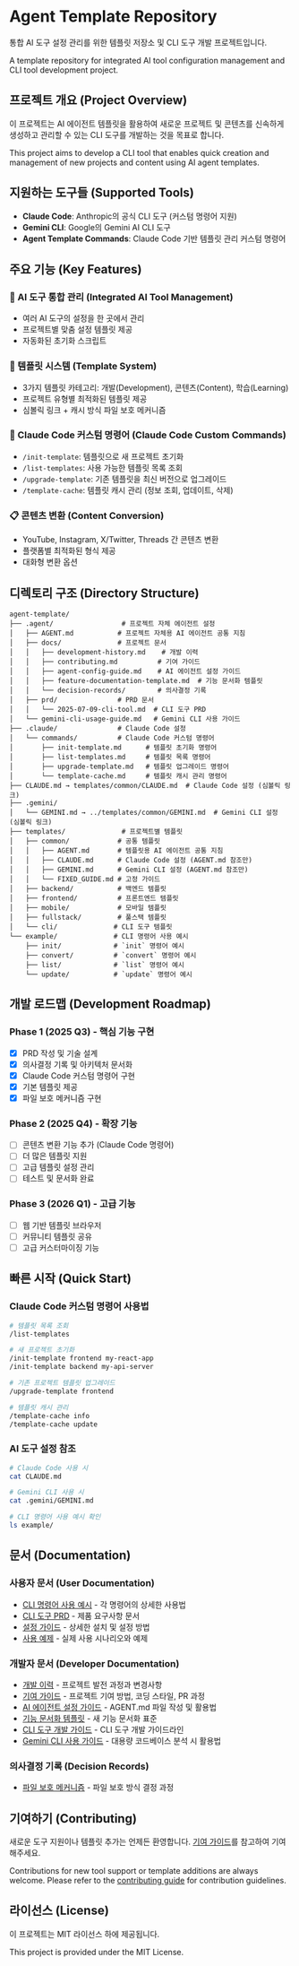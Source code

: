 # Agent Template Repository

통합 AI 도구 설정 관리를 위한 템플릿 저장소 및 CLI 도구 개발 프로젝트입니다.

A template repository for integrated AI tool configuration management and CLI tool development project.

## 프로젝트 개요 (Project Overview)

이 프로젝트는 AI 에이전트 템플릿을 활용하여 새로운 프로젝트 및 콘텐츠를 신속하게 생성하고 관리할 수 있는 CLI 도구를 개발하는 것을 목표로 합니다.

This project aims to develop a CLI tool that enables quick creation and management of new projects and content using AI agent templates.

## 지원하는 도구들 (Supported Tools)

- **Claude Code**: Anthropic의 공식 CLI 도구 (커스텀 명령어 지원)
- **Gemini CLI**: Google의 Gemini AI CLI 도구  
- **Agent Template Commands**: Claude Code 기반 템플릿 관리 커스텀 명령어

## 주요 기능 (Key Features)

### 🤖 AI 도구 통합 관리 (Integrated AI Tool Management)
- 여러 AI 도구의 설정을 한 곳에서 관리
- 프로젝트별 맞춤 설정 템플릿 제공
- 자동화된 초기화 스크립트

### 📝 템플릿 시스템 (Template System)
- 3가지 템플릿 카테고리: 개발(Development), 콘텐츠(Content), 학습(Learning)
- 프로젝트 유형별 최적화된 템플릿 제공
- 심볼릭 링크 + 캐시 방식 파일 보호 메커니즘

### 🚀 Claude Code 커스텀 명령어 (Claude Code Custom Commands)
- `/init-template`: 템플릿으로 새 프로젝트 초기화
- `/list-templates`: 사용 가능한 템플릿 목록 조회
- `/upgrade-template`: 기존 템플릿을 최신 버전으로 업그레이드
- `/template-cache`: 템플릿 캐시 관리 (정보 조회, 업데이트, 삭제)

### 📋 콘텐츠 변환 (Content Conversion)
- YouTube, Instagram, X/Twitter, Threads 간 콘텐츠 변환
- 플랫폼별 최적화된 형식 제공
- 대화형 변환 옵션

## 디렉토리 구조 (Directory Structure)

```
agent-template/
├── .agent/                 # 프로젝트 자체 에이전트 설정
│   ├── AGENT.md           # 프로젝트 자체용 AI 에이전트 공통 지침
│   ├── docs/              # 프로젝트 문서
│   │   ├── development-history.md    # 개발 이력
│   │   ├── contributing.md          # 기여 가이드
│   │   ├── agent-config-guide.md    # AI 에이전트 설정 가이드
│   │   ├── feature-documentation-template.md  # 기능 문서화 템플릿
│   │   └── decision-records/        # 의사결정 기록
│   ├── prd/               # PRD 문서
│   │   └── 2025-07-09-cli-tool.md  # CLI 도구 PRD
│   └── gemini-cli-usage-guide.md   # Gemini CLI 사용 가이드
├── .claude/               # Claude Code 설정
│   └── commands/          # Claude Code 커스텀 명령어
│       ├── init-template.md      # 템플릿 초기화 명령어
│       ├── list-templates.md     # 템플릿 목록 명령어
│       ├── upgrade-template.md   # 템플릿 업그레이드 명령어
│       └── template-cache.md     # 템플릿 캐시 관리 명령어
├── CLAUDE.md → templates/common/CLAUDE.md  # Claude Code 설정 (심볼릭 링크)
├── .gemini/
│   └── GEMINI.md → ../templates/common/GEMINI.md  # Gemini CLI 설정 (심볼릭 링크)
├── templates/              # 프로젝트별 템플릿
│   ├── common/            # 공통 템플릿
│   │   ├── AGENT.md       # 템플릿용 AI 에이전트 공통 지침
│   │   ├── CLAUDE.md      # Claude Code 설정 (AGENT.md 참조만)
│   │   ├── GEMINI.md      # Gemini CLI 설정 (AGENT.md 참조만)
│   │   └── FIXED_GUIDE.md # 고정 가이드
│   ├── backend/           # 백엔드 템플릿
│   ├── frontend/          # 프론트엔드 템플릿
│   ├── mobile/            # 모바일 템플릿
│   ├── fullstack/         # 풀스택 템플릿
│   └── cli/              # CLI 도구 템플릿
└── example/              # CLI 명령어 사용 예시
    ├── init/             # `init` 명령어 예시
    ├── convert/          # `convert` 명령어 예시
    ├── list/             # `list` 명령어 예시
    └── update/           # `update` 명령어 예시
```

## 개발 로드맵 (Development Roadmap)

### Phase 1 (2025 Q3) - 핵심 기능 구현
- [x] PRD 작성 및 기술 설계
- [x] 의사결정 기록 및 아키텍처 문서화
- [x] Claude Code 커스텀 명령어 구현
- [x] 기본 템플릿 제공
- [x] 파일 보호 메커니즘 구현

### Phase 2 (2025 Q4) - 확장 기능
- [ ] 콘텐츠 변환 기능 추가 (Claude Code 명령어)
- [ ] 더 많은 템플릿 지원
- [ ] 고급 템플릿 설정 관리
- [ ] 테스트 및 문서화 완료

### Phase 3 (2026 Q1) - 고급 기능
- [ ] 웹 기반 템플릿 브라우저
- [ ] 커뮤니티 템플릿 공유
- [ ] 고급 커스터마이징 기능

## 빠른 시작 (Quick Start)

### Claude Code 커스텀 명령어 사용법
```bash
# 템플릿 목록 조회
/list-templates

# 새 프로젝트 초기화
/init-template frontend my-react-app
/init-template backend my-api-server

# 기존 프로젝트 템플릿 업그레이드
/upgrade-template frontend

# 템플릿 캐시 관리
/template-cache info
/template-cache update
```

### AI 도구 설정 참조
```bash
# Claude Code 사용 시
cat CLAUDE.md

# Gemini CLI 사용 시  
cat .gemini/GEMINI.md

# CLI 명령어 사용 예시 확인
ls example/
```

## 문서 (Documentation)

### 사용자 문서 (User Documentation)
- [CLI 명령어 사용 예시](example/README.md) - 각 명령어의 상세한 사용법
- [CLI 도구 PRD](.agent/prd/2025-07-09-cli-tool.md) - 제품 요구사항 문서
- [설정 가이드](.agent/docs/setup-guide.md) - 상세한 설치 및 설정 방법
- [사용 예제](.agent/docs/usage-examples.md) - 실제 사용 시나리오와 예제

### 개발자 문서 (Developer Documentation)
- [개발 이력](.agent/docs/development-history.md) - 프로젝트 발전 과정과 변경사항
- [기여 가이드](.agent/docs/contributing.md) - 프로젝트 기여 방법, 코딩 스타일, PR 과정
- [AI 에이전트 설정 가이드](.agent/docs/agent-config-guide.md) - AGENT.md 파일 작성 및 활용법
- [기능 문서화 템플릿](.agent/docs/feature-documentation-template.md) - 새 기능 문서화 표준
- [CLI 도구 개발 가이드](.agent/docs/cli-tool-guide.md) - CLI 도구 개발 가이드라인
- [Gemini CLI 사용 가이드](.agent/gemini-cli-usage-guide.md) - 대용량 코드베이스 분석 시 활용법

### 의사결정 기록 (Decision Records)
- [파일 보호 메커니즘](.agent/docs/decision-records/2025-07-09-file-protection-mechanism.md) - 파일 보호 방식 결정 과정

## 기여하기 (Contributing)

새로운 도구 지원이나 템플릿 추가는 언제든 환영합니다. [기여 가이드](.agent/docs/contributing.md)를 참고하여 기여해주세요.

Contributions for new tool support or template additions are always welcome. Please refer to the [contributing guide](.agent/docs/contributing.md) for contribution guidelines.

## 라이선스 (License)

이 프로젝트는 MIT 라이선스 하에 제공됩니다.

This project is provided under the MIT License.